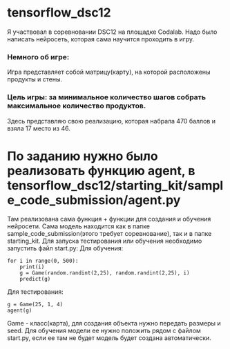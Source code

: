 # tensorflow_dsc12


Я участвовал в соревновании DSC12 на площадке Codalab. Надо было написать нейросеть, которая сама научится проходить в игру.

### Немного об игре:
Игра представляет собой матрицу(карту), на которой расположены продукты и стены.

### Цель игры: за минимальное количество шагов собрать максимальное количество продуктов.
Здесь представляю свою реализацию, которая набрала 470 баллов и взяла 17 место из 46.

# По заданию нужно было реализовать функцию agent, в tensorflow_dsc12/starting_kit/sample_code_submission/agent.py
Там реализована сама функция + функции для создания и обучения нейросети.
Сама модель находится как в папке sample_code_submission(этого требует соревнование), так и в папке starting_kit.
Для запуска тестирования или обучения необходимо запустить файл start.py:
Для обучения:
```
for i in range(0, 500):
    print(i)
    g = Game(random.randint(2,25), random.randint(2,25), i)
    predict(g)
```
Для тестирования:
```
g = Game(25, 1, 4)
agent(g)
```
Game - класс(карта), для создания объекта нужно передать размеры и seed.
Для обучения модели ее нужно положить рядом с файлом start.py, если ее там не будет модель будет создана автоматически.
